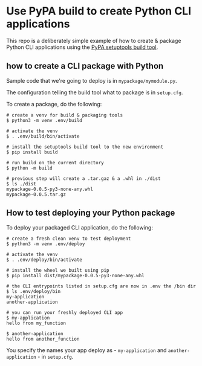 # Use PyPA build to create Python CLI applications
This repo is a deliberately simple example of how to create & package Python CLI
applications using the [PyPA setuptools build
tool]([setuptools](https://setuptools.readthedocs.io/)).

## how to create a CLI package with Python
Sample code that we're going to deploy is in `mypackage/mymodule.py`.

The configuration telling the build tool what to package is in `setup.cfg`.

To create a package, do the following:

```console
# create a venv for build & packaging tools
$ python3 -m venv .env/build

# activate the venv
$ . .env/build/bin/activate

# install the setuptools build tool to the new environment
$ pip install build

# run build on the current directory
$ python -m build

# previous step will create a .tar.gaz & a .whl in ./dist
$ ls ./dist
mypackage-0.0.5-py3-none-any.whl
mypackage-0.0.5.tar.gz
```

## How to test deploying your Python package
To deploy your packaged CLI application, do the following:

```console
# create a fresh clean venv to test deployment
$ python3 -m venv .env/deploy

# activate the venv
$ . .env/deploy/bin/activate

# install the wheel we built using pip
$ pip install dist/mypackage-0.0.5-py3-none-any.whl

# the CLI entrypoints listed in setup.cfg are now in .env the /bin dir
$ ls .env/deploy/bin
my-application
another-application

# you can run your freshly deployed CLI app
$ my-application
hello from my_function

$ another-application
hello from another_function
```

You specify the names your app deploy as - `my-application` and
`another-application` - in `setup.cfg`.